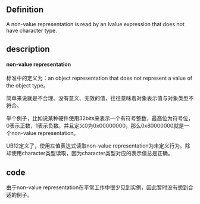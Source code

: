 ## Definition

A non-value representation is read by an lvalue expression that does not have character type. 

## description

#### non-value representation

标准中的定义为：an object representation that does not represent a value of the object type。

简单来说就是不合理、没有意义、无效的值，往往意味着对象表示值与对象类型不符合。

举个例子，比如说某种硬件使用32bits来表示一个有符号整数，最高位为符号位，0表示正数，1表示负数。并且定义0为0x00000000，那么0x80000000就是一个non-value representation。



UB12定义了，使用左值表达式读取non-value representation为未定义行为。除却使用character类型读取，因为character类型对应的表示值总是正确。

## code

由于non-value representation在平常工作中很少见到实例，因此暂时没有想到合适的例子。
